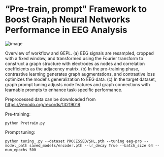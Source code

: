 # “Pre-train, prompt" Framework to Boost Graph Neural Networks Performance in EEG Analysis

![image](https://github.com/user-attachments/assets/464f92d7-7e0c-49b7-931c-cd05a344c4f3)


Overview of workflow and GEPL. (a) EEG signals are resampled, cropped with a fixed window, and transformed using the Fourier transform to construct a graph structure with electrodes as nodes and correlation coefficients as the adjacency matrix. 
(b) In the pre-training phase, contrastive learning generates graph augmentations, and contrastive loss optimizes the model's generalization to EEG data. 
(c) In the target dataset, graph prompt tuning adjusts node features and graph connections with learnable prompts to enhance task-specific performance.

Preprocessed data can be downloaded from https://zenodo.org/records/13219018

Pre-training:
```
python Pretrain.py
```
Prompt tuning:
```
python tuning_.py --dataset PROCESSED/SHL.pth --tuning eeg-pro --model_path saved_models/encoder.pth --lr_decay True --batch_size 64 --num_epochs 500 
```
